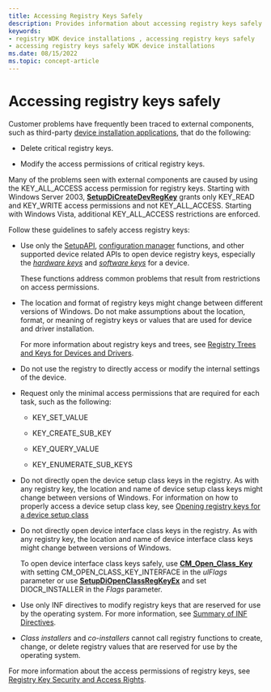 ```yaml
---
title: Accessing Registry Keys Safely
description: Provides information about accessing registry keys safely.
keywords:
- registry WDK device installations , accessing registry keys safely
- accessing registry keys safely WDK device installations
ms.date: 08/15/2022
ms.topic: concept-article
---
```


# Accessing registry keys safely

Customer problems have frequently been traced to external components, such as third-party [device installation applications](writing-a-device-installation-application.md), that do the following:

- Delete critical registry keys.

- Modify the access permissions of critical registry keys.

Many of the problems seen with external components are caused by using the KEY_ALL_ACCESS access permission for registry keys. Starting with Windows Server 2003, [**SetupDiCreateDevRegKey**](/windows/win32/api/setupapi/nf-setupapi-setupdicreatedevregkeya) grants only KEY_READ and KEY_WRITE access permissions and not KEY_ALL_ACCESS. Starting with Windows Vista, additional KEY_ALL_ACCESS restrictions are enforced.

Follow these guidelines to safely access registry keys:

- Use only the [SetupAPI](setupapi.md), [configuration manager](/windows/win32/api/cfgmgr32/) functions, and other supported device related APIs to open device registry keys, especially the [*hardware keys*](opening-a-device-s-hardware-key.md) and [*software keys*](opening-a-device-s-software-key.md) for a device.

    These functions address common problems that result from restrictions on access permissions.

- The location and format of registry keys might change between different versions of Windows. Do not make assumptions about the location, format, or meaning of registry keys or values that are used for device and driver installation.

    For more information about registry keys and trees, see [Registry Trees and Keys for Devices and Drivers](registry-trees-and-keys.md).

- Do not use the registry to directly access or modify the internal settings of the device.

- Request only the minimal access permissions that are required for each task, such as the following:

  - KEY_SET_VALUE

  - KEY_CREATE_SUB_KEY

  - KEY_QUERY_VALUE

  - KEY_ENUMERATE_SUB_KEYS

- Do not directly open the device setup class keys in the registry. As with any registry key, the location and name of device setup class keys might change between versions of Windows. For information on how to properly access a device setup class key, see [Opening registry keys for a device setup class](opening-registry-keys-for-a-device-setup-class.md)

- Do not directly open device interface class keys in the registry. As with any registry key, the location and name of device interface class keys might change between versions of Windows.

    To open device interface class keys safely, use [**CM_Open_Class_Key**](/windows/win32/api/cfgmgr32/nf-cfgmgr32-cm_open_class_keyw) with setting CM_OPEN_CLASS_KEY_INTERFACE in the *ulFlags* parameter or use [**SetupDiOpenClassRegKeyEx**](/windows/win32/api/setupapi/nf-setupapi-setupdiopenclassregkeyexa) and set DIOCR_INSTALLER in the *Flags* parameter.

- Use only INF directives to modify registry keys that are reserved for use by the operating system. For more information, see [Summary of INF Directives](summary-of-inf-directives.md).

- *Class installers* and *co-installers* cannot call registry functions to create, change, or delete registry values that are reserved for use by the operating system.

For more information about the access permissions of registry keys, see [Registry Key Security and Access Rights](/windows/win32/sysinfo/registry-key-security-and-access-rights).
